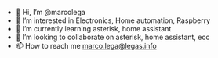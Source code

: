 - 👋 Hi, I’m @marcolega
- 👀 I’m interested in Electronics, Home automation, Raspberry
- 🌱 I’m currently learning asterisk, home assistant
- 💞️ I’m looking to collaborate on asterisk, home assistant, ecc 
- 📫 How to reach me marco.lega@legas.info

<!---
marcolega/marcolega is a ✨ special ✨ repository because its `README.md` (this file) appears on your GitHub profile.
You can click the Preview link to take a look at your changes.
--->
